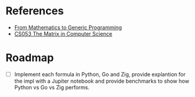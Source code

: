 # References
* [From Mathematics to Generic Programming](http://www.fm2gp.com)
* [CS053 The Matrix in Computer Science](https://cs.brown.edu/courses/cs053/current/lectures.htm)

# Roadmap
* [ ] Implement each formula in Python, Go and Zig, provide explantion for the impl with a Jupiter notebook and provide benchmarks to show how Python vs Go vs Zig performs.
